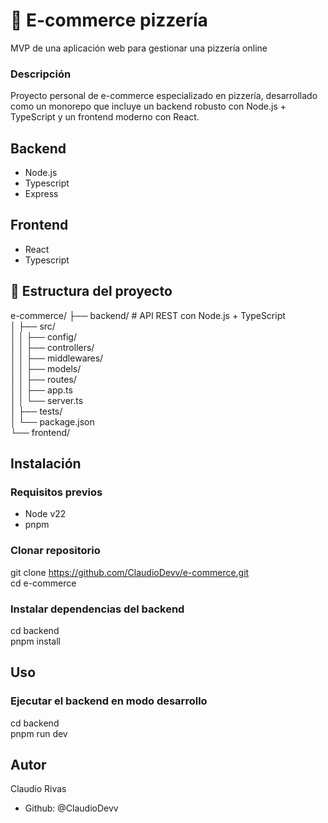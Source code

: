 # 🍕 E-commerce pizzería
MVP de una aplicación web para gestionar una pizzería online

### Descripción
Proyecto personal de e-commerce especializado en pizzería, desarrollado como un monorepo que incluye un backend robusto con Node.js + TypeScript y un frontend moderno con React.

## Backend
- Node.js
- Typescript
- Express

## Frontend
- React
- Typescript

## 📁 Estructura del proyecto
e-commerce/
├── backend/          # API REST con Node.js + TypeScript  
│   ├── src/  
│   │   ├── config/  
│   │   ├── controllers/  
│   │   ├── middlewares/  
│   │   ├── models/  
│   │   ├── routes/  
│   │   ├── app.ts  
│   │   └── server.ts  
│   ├── tests/  
│   └── package.json  
└── frontend/  

## Instalación
### Requisitos previos
- Node v22
- pnpm

### Clonar repositorio
git clone https://github.com/ClaudioDevv/e-commerce.git  
cd e-commerce

### Instalar dependencias del backend
cd backend  
pnpm install

## Uso
### Ejecutar el backend en modo desarrollo
cd backend  
pnpm run dev

## Autor
Claudio Rivas
- Github: @ClaudioDevv
